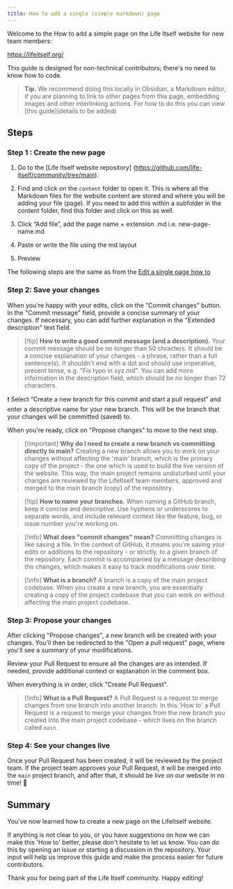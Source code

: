 ```yaml
---
title: How to add a single (simple markdown) page
---
```

Welcome to the How to add a simple page on the Life Itself website for new team members: 

https://lifeitself.org/

This guide is designed for non-technical contributors; there's no need to know how to code. 

> **Tip.** We recommend doing this locally in Obsidian, a Markdown editor, if you are planning to link to other pages from this page, embedding images and other interlinking actions. For how to do this you can view [this guide](details to be added)

## Steps
  
### Step 1  : Create the new page

1. Go to the [Life Itself website repository] (https://github.com/life-itself/community/tree/main).

2. Find and click on the `content` folder to open it. This is where all the Markdown files for the website content are stored and where you will be adding your file (page). If you need to add this within a subfolder in the content folder, find this folder and click on this as well.

3. Click “Add file”, add the page name + extension .md i.e. new-page-name.md

4. Paste or write the file using the md layout 

5. Preview

The following steps are the same as from the [Edit a single page how to](link)                                               
### Step 2: Save your changes

When you're happy with your edits, click on the “Commit changes” button. In the "Commit message" field, provide a concise summary of your changes. If necessary, you can add further explanation in the "Extended description" text field.

> [!tip] **How to write a good commit message (and a description).**
> Your commit message should be no longer than 50 chracters. It should be a concise explanation of your changes - a phrase, rather than a full sentence(s). It shouldn't end with a dot and should use imperative, present tense, e.g. "Fix typo in xyz.md". You can add more information in the description field, which should be no longer than 72 characters.

❗️ Select “Create a new branch for this commit and start a pull request” and enter a descriptive name for your new branch. This will be the branch that your changes will be committed (saved) to.

When you're ready, click on "Propose changes" to move to the next step.

> [!important] **Why do I need to create a new branch vs committing directly to main?**
> Creating a new branch allows you to work on your changes without affecting the 'main' branch, which is the primary copy of the project - the one which is used to build the live version of the website. This way, the main project remains undisturbed until your changes are reviewed by the LifeItself team members, approved and merged to the main branch (copy) of the repository.

> [!tip] **How to name your branches.**
> When naming a GitHub branch, keep it concise and descriptive. Use hyphens or underscores to separate words, and include relevant context like the feature, bug, or issue number you're working on.

> [!info] **What does "commit changes" mean?**
> Committing changes is like saving a file. In the context of GitHub, it means you're saving your edits or additions to the repository - or strictly, to a given branch of the repository. Each commit is accompanied by a message describing the changes, which makes it easy to track modifications over time.

> [!info] **What is a branch?**
> A branch is a copy of the main project codebase. When you create a new branch, you are essentially creating a copy of the project codebase that you can work on without affecting the main project codebase.

### Step 3: Propose your changes

After clicking "Propose changes", a new branch will be created with your changes. You'll then be redirected to the "Open a pull request" page, where you'll see a summary of your modifications.

Review your Pull Request to ensure all the changes are as intended. If needed, provide additional context or explanation in the comment box.

When everything is in order, click "Create Pull Request".

> [!info] **What is a Pull Request?**
> A Pull Request is a request to merge changes from one branch into another branch. In this 'How to' a Pull Request is a request to merge your changes from the new branch you created into the main project codebase - which lives on the branch called `main`.

### Step 4: See your changes live

Once your Pull Request has been created, it will be reviewed by the project team. If the project team approves your Pull Request, it will be merged into the `main` project branch, and after that, it should be live on our website in no time! 🎉

## Summary
You've now learned how to create a new page on the LifeItself website. 

If anything is not clear to you, or you have suggestions on how we can make this 'How to' better, please don't hesitate to let us know. You can do this by opening an issue or starting a discussion in the repository. Your input will help us improve this guide and make the process easier for future contributors.

Thank you for being part of the Life Itself community. Happy editing!
